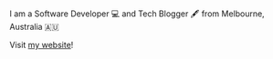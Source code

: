 I am a Software Developer 💻
and Tech Blogger 🖋
from Melbourne, Australia 🇦🇺

Visit [my website](https://gavindou.ch)!
